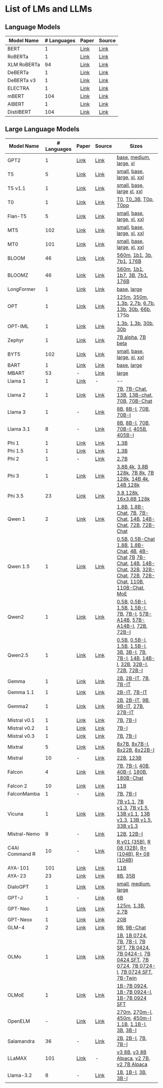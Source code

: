 # List of LMs and LLMs

## Language Models

| Model Name | # Languages | Paper | Source |
|------ | ----- | ---- | ---- |
| BERT | 1 | [Link](https://huggingface.co/papers/1810.04805) | [Link](https://huggingface.co/google-bert/bert-base-uncased) |
| RoBERTa | 1 | [Link](https://arxiv.org/abs/1907.11692) | [Link](https://huggingface.co/FacebookAI/roberta-base) |
| XLM RoBERTa | 94 | [Link](https://aclanthology.org/2020.acl-main.747.pdf) | [Link](https://huggingface.co/FacebookAI/xlm-roberta-large) |
| DeBERTa | 1 | [Link](https://huggingface.co/papers/2006.03654) | [Link](https://huggingface.co/microsoft/deberta-base) |
| DeBERTa  v3| 1 | [Link](https://huggingface.co/papers/2111.09543) | [Link](https://huggingface.co/microsoft/deberta-v3-base) |
| ELECTRA | 1 | [Link](https://openreview.net/pdf?id=r1xMH1BtvB) | [Link](https://huggingface.co/google/electra-base-discriminator) |
| mBERT | 104 | [Link](https://arxiv.org/abs/1810.04805) | [Link](https://huggingface.co/google-bert/bert-base-multilingual-cased) |
| AlBERT | 1 | [Link](https://arxiv.org/abs/1909.11942) | [Link](https://huggingface.co/albert/albert-base-v2) |
| DistilBERT | 104 | [Link](https://huggingface.co/papers/1910.01108) | [Link](https://huggingface.co/distilbert/distilbert-base-multilingual-cased) |

## Large Language Models

| Model Name | # Languages | Paper | Source | Sizes |
|------ | ----- | ---- | ---- | --- |
| GPT2 | 1 | [Link](https://www.semanticscholar.org/paper/Language-Models-are-Unsupervised-Multitask-Learners-Radford-Wu/9405cc0d6169988371b2755e573cc28650d14dfe) | [Link](https://huggingface.co/openai-community/gpt2) | [base](https://huggingface.co/openai-community/gpt2), [medium](https://huggingface.co/openai-community/gpt2-medium), [large](https://huggingface.co/openai-community/gpt2-large), [xl](https://huggingface.co/openai-community/gpt2-xl) |
| T5 | 5 | [Link](https://jmlr.org/papers/volume21/20-074/20-074.pdf) | [Link](https://huggingface.co/google-t5/t5-base) | [small](https://huggingface.co/google-t5/t5-small), [base](https://huggingface.co/google-t5/t5-base), [large](https://huggingface.co/google-t5/t5-large), [xl](https://huggingface.co/google-t5/t5-3b), [xxl](https://huggingface.co/google-t5/t5-11b) |
| T5 v1.1 | 1 | [Link](https://arxiv.org/pdf/1910.10683) | [Link](https://huggingface.co/google/t5-v1_1-base) | [small](https://huggingface.co/google/t5-v1_1-small), [base](https://huggingface.co/google/t5-v1_1-base), [large](https://huggingface.co/google/t5-v1_1-large) [xl](https://huggingface.co/google/t5-v1_1-xl), [xxl](https://huggingface.co/google/t5-v1_1-xxl) |
| T0 | 1 | [Link](https://arxiv.org/abs/2110.08207) | [Link](https://huggingface.co/bigscience/T0) | [T0](https://huggingface.co/bigscience/T0), [T0_3B](https://huggingface.co/bigscience/T0_3B), [T0p](https://huggingface.co/bigscience/T0p), [T0pp](https://huggingface.co/bigscience/T0pp) |
| Flan-T5 | 5 | [Link](https://arxiv.org/pdf/2210.11416) | [Link](https://huggingface.co/google/flan-t5-base) | [small](https://huggingface.co/google/flan-t5-small), [base](https://huggingface.co/google/flan-t5-base), [large](https://huggingface.co/google/flan-t5-large), [xl](https://huggingface.co/google/flan-t5-xl), [xxl](https://huggingface.co/google/flan-t5-xxl) |
| MT5 | 102 | [Link](https://huggingface.co/papers/2010.11934) | [Link](https://huggingface.co/google/mt5-base) | [small](https://huggingface.co/google/mt5-small), [base](https://huggingface.co/google/mt5-base), [large](https://huggingface.co/google/mt5-large), [xl](https://huggingface.co/google/mt5-xl), [xxl](https://huggingface.co/google/mt5-xxl) |
| MT0 | 101 | [Link](https://arxiv.org/abs/2211.01786) | [Link](https://huggingface.co/bigscience/mt0-base) | [small](https://huggingface.co/bigscience/mt0-small), [base](https://huggingface.co/bigscience/mt0-base), [large](https://huggingface.co/bigscience/mt0-large), [xl](https://huggingface.co/bigscience/mt0-xl), [xxl](https://huggingface.co/bigscience/mt0-xxl) |
| BLOOM | 46 | [Link](https://arxiv.org/abs/2211.05100) | [Link](https://huggingface.co/bigscience/bloom-1b1) | [560m](https://huggingface.co/bigscience/bloom-560m), [1b1](https://huggingface.co/bigscience/bloom-1b1), [3b](https://huggingface.co/bigscience/bloom-3b), [7b1](https://huggingface.co/bigscience/bloom-7b1), [176B](https://huggingface.co/bigscience/bloom) |
| BLOOMZ | 46 | [Link](https://arxiv.org/abs/2211.01786) | [Link](https://huggingface.co/bigscience/bloomz-1b1) | [560m](https://huggingface.co/bigscience/bloomz-560m), [1b1](https://huggingface.co/bigscience/bloomz-1b1), [1b7](https://huggingface.co/bigscience/bloomz-1b7), [3B](https://huggingface.co/bigscience/bloomz-3b), [7b1](https://huggingface.co/bigscience/bloomz-7b1), [176B](https://huggingface.co/bigscience/bloomz) |
| LongFormer | 1 | [Link](https://huggingface.co/papers/2004.05150) | [Link](https://huggingface.co/allenai/longformer-base-4096) | [base](https://huggingface.co/allenai/longformer-base-4096), [large](https://huggingface.co/allenai/longformer-large-4096) |
| OPT | 1 | [Link](https://huggingface.co/papers/2205.01068) | [Link](https://huggingface.co/facebook/opt-125m) | [125m](https://huggingface.co/facebook/opt-125m), [350m](https://huggingface.co/facebook/opt-350m), [1.3b](https://huggingface.co/facebook/opt-1.3b), [2.7b](https://huggingface.co/facebook/opt-2.7b), [6.7b](https://huggingface.co/facebook/opt-6.7b), [13b](https://huggingface.co/facebook/opt-13b), [30b](https://huggingface.co/facebook/opt-30b), [66b](https://huggingface.co/facebook/opt-66b), 175b |
| OPT-IML | 1 | [Link](https://huggingface.co/papers/2212.12017) | [Link](https://huggingface.co/facebook/opt-iml-1.3b) | [1.3b](https://huggingface.co/facebook/opt-iml-1.3b), [1.3b](https://huggingface.co/facebook/opt-iml-max-1.3b), [30b](https://huggingface.co/facebook/opt-iml-30b), [30b](https://huggingface.co/facebook/opt-iml-max-30b) |
| Zephyr | 1 | [Link](https://huggingface.co/papers/2310.16944) | [Link](https://huggingface.co/HuggingFaceH4/zephyr-7b-beta) | [7B alpha](https://huggingface.co/HuggingFaceH4/zephyr-7b-alpha), [7B beta](https://huggingface.co/HuggingFaceH4/zephyr-7b-beta) |
| BYT5 | 102 | [Link](https://huggingface.co/papers/2105.13626) | [Link](https://huggingface.co/google/byt5-base) | [small](https://huggingface.co/google/byt5-small), [base](https://huggingface.co/google/byt5-base), [large](https://huggingface.co/google/byt5-large), [xl](https://huggingface.co/google/byt5-xl), [xxl](https://huggingface.co/google/byt5-xxl) |
| BART | 1 | [Link](https://huggingface.co/papers/1910.13461) | [Link](https://huggingface.co/facebook/bart-large) | [base](https://huggingface.co/facebook/bart-base), [large](https://huggingface.co/facebook/bart-large) |
| MBART | 53 | - | [Link](https://huggingface.co/papers/2008.00401) | [large](https://huggingface.co/facebook/mbart-large-50) |
| Llama 1 | 1 | [Link](https://arxiv.org/abs/2302.13971) | - | -- |
| Llama 2 | 1 | [Link](https://huggingface.co/papers/2307.09288) | [Link](https://huggingface.co/collections/meta-llama/llama-2-family-661da1f90a9d678b6f55773b) | [7B](https://huggingface.co/meta-llama/Llama-2-7b-hf), [7B-Chat](https://huggingface.co/meta-llama/Llama-2-7b-chat-hf), [13B](https://huggingface.co/meta-llama/Llama-2-13b-hf), [13B-chat](https://huggingface.co/meta-llama/Llama-2-13b-chat-hf), [70B](https://huggingface.co/meta-llama/Llama-2-70b-hf), [70B-Chat](https://huggingface.co/meta-llama/Llama-2-70b-chat-hf) |
| Llama 3 | 1 | - | [Link](https://huggingface.co/collections/meta-llama/meta-llama-3-66214712577ca38149ebb2b6) | [8B](https://huggingface.co/meta-llama/Meta-Llama-3-8B), [8B-I](https://huggingface.co/meta-llama/Meta-Llama-3-8B-Instruct), [70B](https://huggingface.co/meta-llama/Meta-Llama-3-70B), [70B-I](https://huggingface.co/meta-llama/Meta-Llama-3-70B-Instruct) |
| Llama 3.1 | 8 | - | [Link](https://huggingface.co/collections/meta-llama/llama-31-669fc079a0c406a149a5738f) | [8B](https://huggingface.co/meta-llama/Meta-Llama-3.1-8B), [8B-I](https://huggingface.co/meta-llama/Meta-Llama-3.1-8B-Instruct), [70B](https://huggingface.co/meta-llama/Meta-Llama-3.1-70B), [70B-I](https://huggingface.co/meta-llama/Meta-Llama-3.1-70B-Instruct), [405B](https://huggingface.co/meta-llama/Meta-Llama-3.1-405B), [405B-I](https://huggingface.co/meta-llama/Meta-Llama-3.1-405B-Instruct) |
| Phi 1 | 1 | [Link](https://arxiv.org/abs/2306.11644) | [Link](https://huggingface.co/microsoft/phi-1) | [1.3B](https://huggingface.co/microsoft/phi-1) |
| Phi 1.5 | 1 | [Link](https://huggingface.co/papers/2309.05463) | [Link](https://huggingface.co/microsoft/phi-1_5) | [1.3B](https://huggingface.co/microsoft/phi-1_5) |
| Phi 2 | 1 | - | [Link](https://huggingface.co/microsoft/phi-2) | [2.7B](https://huggingface.co/microsoft/phi-2) |
| Phi 3 | 1 | [Link](https://huggingface.co/papers/2404.14219) | [Link](https://huggingface.co/microsoft/Phi-3-mini-4k-instruct) | [3.8B 4k](https://huggingface.co/microsoft/Phi-3-mini-4k-instruct), [3.8B 128k](https://huggingface.co/microsoft/Phi-3-mini-128k-instruct), [7B 8k](https://huggingface.co/microsoft/Phi-3-small-8k-instruct), [7B 128k](https://huggingface.co/microsoft/Phi-3-small-128k-instruct), [14B 4k](https://huggingface.co/microsoft/Phi-3-medium-4k-instruct), [14B 128k](https://huggingface.co/microsoft/Phi-3-medium-128k-instruct) |
| Phi 3.5 | 23 | [Link](https://arxiv.org/abs/2404.14219) | [Link](https://huggingface.co/microsoft/Phi-3.5-mini-instruct) | [3.8 128k](https://huggingface.co/microsoft/Phi-3.5-mini-instruct), [16x3.8B 128k](https://huggingface.co/microsoft/Phi-3.5-MoE-instruct) |
| Qwen 1 | 2 | [Link](https://huggingface.co/papers/2309.16609) | [Link](https://huggingface.co/collections/Qwen/qwen-65c0e50c3f1ab89cb8704144) | [1.8B](https://huggingface.co/Qwen/Qwen-1_8B), [1.8B-Chat](https://huggingface.co/Qwen/Qwen-1_8B-Chat), [7B](https://huggingface.co/Qwen/Qwen-7B), [7B-Chat](https://huggingface.co/Qwen/Qwen-7B-Chat), [14B](https://huggingface.co/Qwen/Qwen-14B), [14B-Chat](https://huggingface.co/Qwen/Qwen-14B-Chat), [72B](https://huggingface.co/Qwen/Qwen-72B), [72B-Chat](https://huggingface.co/Qwen/Qwen-72B-Chat) |
| Qwen 1.5 | 1 | [Link](https://huggingface.co/papers/2309.16609) | [Link](https://huggingface.co/collections/Qwen/qwen15-65c0a2f577b1ecb76d786524) | [0.5B](https://huggingface.co/Qwen/Qwen1.5-0.5B), [0.5B-Chat](https://huggingface.co/Qwen/Qwen1.5-0.5B-Chat) [1.8B](https://huggingface.co/Qwen/Qwen1.5-1.8B), [1.8B-Chat](https://huggingface.co/Qwen/Qwen1.5-1.8B-Chat), [4B](https://huggingface.co/Qwen/Qwen1.5-4B), [4B-Chat](https://huggingface.co/Qwen/Qwen1.5-4B-Chat) [7B](https://huggingface.co/Qwen/Qwen1.5-7B) [7B-Chat](https://huggingface.co/Qwen/CodeQwen1.5-7B-Chat), [14B](https://huggingface.co/Qwen/Qwen1.5-14B), [14B-Chat](https://huggingface.co/Qwen/Qwen1.5-14B-Chat), [32B](https://huggingface.co/Qwen/Qwen1.5-32B), [32B-Chat](https://huggingface.co/Qwen/Qwen1.5-32B-Chat), [72B](https://huggingface.co/Qwen/Qwen1.5-72B), [72B-Chat](https://huggingface.co/Qwen/Qwen1.5-72B-Chat), [110B](https://huggingface.co/Qwen/Qwen1.5-110B), [110B-Chat](https://huggingface.co/Qwen/Qwen1.5-110B-Chat), [MoE](https://huggingface.co/Qwen/Qwen1.5-MoE-A2.7B) |
| Qwen2 | 1 | [Link](https://arxiv.org/abs/2407.10671) | [Link](https://huggingface.co/collections/Qwen/qwen2-6659360b33528ced941e557f) | [0.5B](https://huggingface.co/Qwen/Qwen2-0.5B), [0.5B-I](https://huggingface.co/Qwen/Qwen2-0.5B-Instruct), [1.5B](https://huggingface.co/Qwen/Qwen2-1.5B), [1.5B-I](https://huggingface.co/Qwen/Qwen2-1.5B-Instruct), [7B](https://huggingface.co/Qwen/Qwen2-7B), [7B-I](https://huggingface.co/Qwen/Qwen2-7B-Instruct), [57B-A14B](https://huggingface.co/Qwen/Qwen2-57B-A14B), [57B-A14B-I](https://huggingface.co/Qwen/Qwen2-57B-A14B-Instruct), [72B](https://huggingface.co/Qwen/Qwen2-72B), [72B-I](https://huggingface.co/Qwen/Qwen2-72B-Instruct) |
| Qwen2.5 | 1 | [Link](https://qwenlm.github.io/blog/qwen2.5/) | [Link](https://huggingface.co/collections/Qwen/qwen25-66e81a666513e518adb90d9e) | [0.5B](https://huggingface.co/Qwen/Qwen2.5-0.5B), [0.5B-I](https://huggingface.co/Qwen/Qwen2.5-0.5B-Instruct), [1.5B](https://huggingface.co/Qwen/Qwen2.5-1.5B), [1.5B-I](https://huggingface.co/Qwen/Qwen2.5-1.5B-Instruct), [3B](https://huggingface.co/Qwen/Qwen2.5-3B), [3B-I](https://huggingface.co/Qwen/Qwen2.5-3B-Instruct), [7B](https://huggingface.co/Qwen/Qwen2.5-7B), [7B-I](https://huggingface.co/Qwen/Qwen2.5-7B-Instruct), [14B](https://huggingface.co/Qwen/Qwen2.5-14B), [14B-I](https://huggingface.co/Qwen/Qwen2.5-14B-Instruct), [32B](https://huggingface.co/Qwen/Qwen2.5-32B), [32B-I](https://huggingface.co/Qwen/Qwen2.5-32B-Instruct), [72B](https://huggingface.co/Qwen/Qwen2.5-72B), [72B-I](https://huggingface.co/Qwen/Qwen2.5-72B-Instruct) |
| Gemma | 1 | [Link](https://storage.googleapis.com/deepmind-media/gemma/gemma-report.pdf) | [Link](https://huggingface.co/google/gemma-2b) | [2B](https://huggingface.co/google/gemma-2b), [2B-IT](https://huggingface.co/google/gemma-2b-it), [7B](https://huggingface.co/google/gemma-7b), [7B-IT](https://huggingface.co/google/gemma-7b-it) |
| Gemma 1.1 | 1 | [Link](https://storage.googleapis.com/deepmind-media/gemma/gemma-report.pdf) | [Link](https://huggingface.co/google/gemma-1.1-2b-it) | [2B-IT](https://huggingface.co/google/gemma-1.1-2b-it), [7B-IT](https://huggingface.co/google/gemma-1.1-7b-it) |
| Gemma2 | 1 | [Link](https://arxiv.org/abs/2408.00118) | [Link](https://huggingface.co/collections/google/gemma-2-2b-release-66a20f3796a2ff2a7c76f98f) | [2B](https://huggingface.co/google/gemma-2-2b), [2B-IT](https://huggingface.co/google/gemma-2-2b-it), [9B](https://huggingface.co/google/gemma-2-9b), [9B-IT](https://huggingface.co/google/gemma-2-9b-it), [27B](https://huggingface.co/google/gemma-2-27b), [27B-IT](https://huggingface.co/google/gemma-2-27b-it) |
| Mistral v0.1 | 1 | [Link](https://huggingface.co/papers/2310.06825) |[Link](https://huggingface.co/mistralai/Mistral-7B-v0.1) | [7B](https://huggingface.co/mistralai/Mistral-7B-v0.1), [7B-I](https://huggingface.co/mistralai/Mistral-7B-Instruct-v0.1) |
| Mistral v0.2 | 1 | [Link](https://huggingface.co/papers/2310.06825) | [Link](https://huggingface.co/mistralai/Mistral-7B-Instruct-v0.2) | [7B-I](https://huggingface.co/mistralai/Mistral-7B-Instruct-v0.2) |
| Mistral v0.3 | 1 | [Link](https://huggingface.co/papers/2310.06825) | [Link](https://huggingface.co/mistralai/Mistral-7B-Instruct-v0.3) | [7B](https://huggingface.co/mistralai/Mistral-7B-v0.3), [7B-I](https://huggingface.co/mistralai/Mistral-7B-Instruct-v0.3) |
| Mixtral | 5 | [Link](https://arxiv.org/abs/2401.04088) | [Link](https://huggingface.co/mistralai/Mixtral-8x7B-v0.1) | [8x7B](https://huggingface.co/mistralai/Mixtral-8x7B-v0.1), [8x7B-I](https://huggingface.co/mistralai/Mixtral-8x7B-Instruct-v0.1), [8x22B](https://huggingface.co/mistralai/Mixtral-8x22B-v0.1), [8x22B-I](https://huggingface.co/mistralai/Mixtral-8x22B-Instruct-v0.1) |
| Mistral | 10 | - | [Link](https://huggingface.co/mistralai/Mistral-Small-Instruct-2409) | [22B](https://huggingface.co/mistralai/Mistral-Small-Instruct-2409), [123B](https://huggingface.co/mistralai/Mistral-Large-Instruct-2407) |
| Falcon | 4 | [Link](https://huggingface.co/papers/2311.16867) | [Link](https://huggingface.co/collections/tiiuae/falcon-64fb432660017eeec9837b5a) | [7B](https://huggingface.co/tiiuae/falcon-7b), [7B-I](https://huggingface.co/tiiuae/falcon-7b-instruct), [40B](https://huggingface.co/tiiuae/falcon-40b), [40B-I](https://huggingface.co/tiiuae/falcon-40b-instruct), [180B](https://huggingface.co/tiiuae/falcon-180B), [180B-Chat](https://huggingface.co/tiiuae/falcon-180B-chat) |
| Falcon 2 | 10 | [Link](https://huggingface.co/papers/2407.14885) | [Link](https://huggingface.co/collections/tiiuae/falcon2-6641c2f0b98ddf3fe49b4012) | [11B](https://huggingface.co/tiiuae/falcon-11B) |
| FalconMamba | 1 | - | [Link](https://huggingface.co/collections/tiiuae/falconmamba-7b-66b9a580324dd1598b0f6d4a) | [7B](https://huggingface.co/tiiuae/falcon-mamba-7b), [7B-I](https://huggingface.co/tiiuae/falcon-mamba-7b-instruct) |
| Vicuna | 1 | [Link](https://arxiv.org/abs/2306.05685) | [Link](https://huggingface.co/lmsys/vicuna-13b-v1.5) | [7B v1.1](https://huggingface.co/lmsys/vicuna-7b-v1.1), [7B v1.3](https://huggingface.co/lmsys/vicuna-7b-v1.3), [7B v1.5](https://huggingface.co/lmsys/vicuna-7b-v1.5), [13B v1.1](https://huggingface.co/lmsys/vicuna-13b-v1.1), [13B v1.3](https://huggingface.co/lmsys/vicuna-13b-v1.3), [13B v1.5](https://huggingface.co/lmsys/vicuna-13b-v1.5), [33B v1.3](https://huggingface.co/lmsys/vicuna-33b-v1.3) |
| Mistral-Nemo | 9 | - | [Link](https://huggingface.co/mistralai/Mistral-Nemo-Instruct-2407) | [12B](https://huggingface.co/mistralai/Mistral-Nemo-Base-2407), [12B-I](https://huggingface.co/mistralai/Mistral-Nemo-Instruct-2407) |
| C4AI Command R | 10 | - | [Link](https://huggingface.co/CohereForAI/c4ai-command-r-v01) | [R v01 (35B)](https://huggingface.co/CohereForAI/c4ai-command-r-v01), [R 08 (32B)](https://huggingface.co/CohereForAI/c4ai-command-r-08-2024), [R+ (104B)](https://huggingface.co/CohereForAI/c4ai-command-r-plus), [R+ 08 (104B)](https://huggingface.co/CohereForAI/c4ai-command-r-plus-08-2024) |
| AYA-101 | 101 | [Link](https://aclanthology.org/2024.acl-long.845/) | [Link](https://huggingface.co/CohereForAI/aya-101) | [11B](https://huggingface.co/CohereForAI/aya-101) |
| AYA-23 | 23 | [Link](https://huggingface.co/papers/2405.15032) | [Link](https://huggingface.co/collections/CohereForAI/c4ai-aya-23-664f4cda3fa1a30553b221dc) | [8B](https://huggingface.co/CohereForAI/aya-23-8B), [35B](https://huggingface.co/CohereForAI/aya-23-35B) |
| DialoGPT | 1 | [Link](https://huggingface.co/papers/1911.00536) | [Link](https://huggingface.co/microsoft/DialoGPT-medium) | [small](https://huggingface.co/microsoft/DialoGPT-small), [medium](https://huggingface.co/microsoft/DialoGPT-medium), [large](https://huggingface.co/microsoft/DialoGPT-large) |
| GPT-J | 1 | - | [Link](https://huggingface.co/EleutherAI/gpt-j-6b) | [6B](https://huggingface.co/EleutherAI/gpt-j-6b) |
| GPT-Neo | 1 | [Link](https://www.semanticscholar.org/paper/GPT-Neo%3A-Large-Scale-Autoregressive-Language-with-Black-Gao/7e5008713c404445dd8786753526f1a45b93de12) | [Link](https://huggingface.co/EleutherAI/gpt-neo-1.3B) | [125m](https://huggingface.co/EleutherAI/gpt-neo-125m), [1.3B](https://huggingface.co/EleutherAI/gpt-neo-1.3B), [2.7B](https://huggingface.co/EleutherAI/gpt-neo-2.7B) |
| GPT-Neox | 1 | [Link](https://huggingface.co/papers/2204.06745) | [Link](https://huggingface.co/EleutherAI/gpt-neox-20b) | [20B](https://huggingface.co/EleutherAI/gpt-neox-20b) |
| GLM-4 | 2 | [Link](https://huggingface.co/papers/2406.12793) | [Link](https://huggingface.co/collections/THUDM/glm-4-665fcf188c414b03c2f7e3b7) | [9B](https://huggingface.co/THUDM/glm-4-9b), [9B-Chat](https://huggingface.co/THUDM/glm-4-9b-chat) |
| OLMo | 1 | [Link](https://huggingface.co/papers/2402.00838) | [Link](https://huggingface.co/allenai/OLMo-1B-hf) | [1B](https://huggingface.co/allenai/OLMo-1B-hf), [1B 0724](https://huggingface.co/allenai/OLMo-1B-0724-hf), [7B](https://huggingface.co/allenai/OLMo-7B-hf), [7B-I](https://huggingface.co/allenai/OLMo-7B-Instruct-hf), [7B SFT](https://huggingface.co/allenai/OLMo-7B-SFT-hf), [7B 0424](https://huggingface.co/allenai/OLMo-7B-0424-hf), [7B 0424-I](https://huggingface.co/allenai/OLMo-7B-0424-Instruct-hf), [7B 0424 SFT](https://huggingface.co/allenai/OLMo-7B-0424-SFT-hf), [7B 0724](https://huggingface.co/allenai/OLMo-7B-0724-hf), [7B 0724-I](https://huggingface.co/allenai/OLMo-7B-0724-Instruct-hf), [7B 0724 SFT](https://huggingface.co/allenai/OLMo-7B-0724-SFT-hf), [7B-Twin](https://huggingface.co/allenai/OLMo-7B-Twin-2T-hf) |
| OLMoE | 1 | [Link](https://huggingface.co/papers/2409.02060) | [Link](https://huggingface.co/collections/allenai/olmoe-66cf678c047657a30c8cd3da) | [1B-7B 0924](https://huggingface.co/allenai/OLMoE-1B-7B-0924), [1B-7B 0924-I](https://huggingface.co/allenai/OLMoE-1B-7B-0924-Instruct), [1B-7B 0924 SFT](https://huggingface.co/allenai/OLMoE-1B-7B-0924-SFT) |
| OpenELM | - | [Link](https://arxiv.org/abs/2404.14619) | [Link](https://huggingface.co/collections/apple/openelm-pretrained-models-6619ac6ca12a10bd0d0df89e) | [270m](https://huggingface.co/apple/OpenELM-270M), [270m-I](https://huggingface.co/apple/OpenELM-270M-Instruct), [450m](https://huggingface.co/apple/OpenELM-450M), [450m-I](https://huggingface.co/apple/OpenELM-450M-Instruct) [1.1B](https://huggingface.co/collections/apple/openelm-pretrained-models-6619ac6ca12a10bd0d0df89e), [1.1B-I](https://huggingface.co/apple/OpenELM-1_1B-Instruct), [3B](https://huggingface.co/apple/OpenELM-3B), [3B-I](https://huggingface.co/apple/OpenELM-3B-Instruct) |
| Salamandra | 36 | - | [Link](https://huggingface.co/collections/BSC-LT/salamandra-66fc171485944df79469043a) | [2B](https://huggingface.co/BSC-LT/salamandra-2b), [2B-I](https://huggingface.co/BSC-LT/salamandra-2b-instruct), [7B](https://huggingface.co/BSC-LT/salamandra-7b), [7B-I](https://huggingface.co/BSC-LT/salamandra-7b-instruct) |
| LLaMAX | 101 | [Link](https://arxiv.org/abs/2407.05975) | - | [v3 8B](https://huggingface.co/LLaMAX/LLaMAX3-8B), [v3 8B Alpaca](https://huggingface.co/LLaMAX/LLaMAX3-8B-Alpaca), [v2 7B](https://huggingface.co/LLaMAX/LLaMAX2-7B), [v2 7B Alpaca](https://huggingface.co/LLaMAX/LLaMAX2-7B-Alpaca) |
| Llama-3.2 | 8 | - | [Link](https://huggingface.co/collections/meta-llama/llama-32-66f448ffc8c32f949b04c8cf) | [1B](https://huggingface.co/meta-llama/Llama-3.2-1B), [1B-I](https://huggingface.co/meta-llama/Llama-3.2-1B-Instruct), [3B](https://huggingface.co/meta-llama/Llama-3.2-3B), [3B-I](https://huggingface.co/meta-llama/Llama-3.2-3B-Instruct) |
